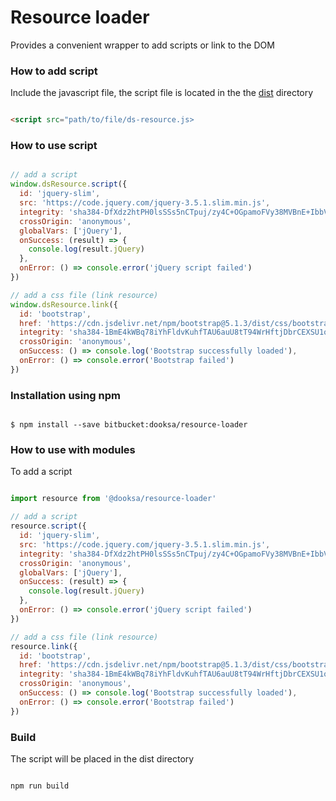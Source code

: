 
# Resource loader

Provides a convenient wrapper to add scripts or link to the DOM


### How to add script

Include the javascript file, the script file is located in the the [dist](https://bitbucket.org/dooksa/resource-loader/src/master/dist/) directory

```html

<script src="path/to/file/ds-resource.js>

```

### How to use script

```js

// add a script
window.dsResource.script({
  id: 'jquery-slim',
  src: 'https://code.jquery.com/jquery-3.5.1.slim.min.js',
  integrity: 'sha384-DfXdz2htPH0lsSSs5nCTpuj/zy4C+OGpamoFVy38MVBnE+IbbVYUew+OrCXaRkfj',
  crossOrigin: 'anonymous',
  globalVars: ['jQuery'],
  onSuccess: (result) => {
    console.log(result.jQuery)
  },
  onError: () => console.error('jQuery script failed')
})

// add a css file (link resource)
window.dsResource.link({
  id: 'bootstrap',
  href: 'https://cdn.jsdelivr.net/npm/bootstrap@5.1.3/dist/css/bootstrap.min.css',
  integrity: 'sha384-1BmE4kWBq78iYhFldvKuhfTAU6auU8tT94WrHftjDbrCEXSU1oBoqyl2QvZ6jIW3',
  crossOrigin: 'anonymous',
  onSuccess: () => console.log('Bootstrap successfully loaded'),
  onError: () => console.error('Bootstrap failed')
})

```

### Installation using npm

```

$ npm install --save bitbucket:dooksa/resource-loader

```

### How to use with modules

To add a script

```js

import resource from '@dooksa/resource-loader'

// add a script
resource.script({
  id: 'jquery-slim',
  src: 'https://code.jquery.com/jquery-3.5.1.slim.min.js',
  integrity: 'sha384-DfXdz2htPH0lsSSs5nCTpuj/zy4C+OGpamoFVy38MVBnE+IbbVYUew+OrCXaRkfj',
  crossOrigin: 'anonymous',
  globalVars: ['jQuery'],
  onSuccess: (result) => {
    console.log(result.jQuery)
  },
  onError: () => console.error('jQuery script failed')
})

// add a css file (link resource)
resource.link({
  id: 'bootstrap',
  href: 'https://cdn.jsdelivr.net/npm/bootstrap@5.1.3/dist/css/bootstrap.min.css',
  integrity: 'sha384-1BmE4kWBq78iYhFldvKuhfTAU6auU8tT94WrHftjDbrCEXSU1oBoqyl2QvZ6jIW3',
  crossOrigin: 'anonymous',
  onSuccess: () => console.log('Bootstrap successfully loaded'),
  onError: () => console.error('Bootstrap failed')
})

```

### Build

The script will be placed in the dist directory

```js

npm run build

```

